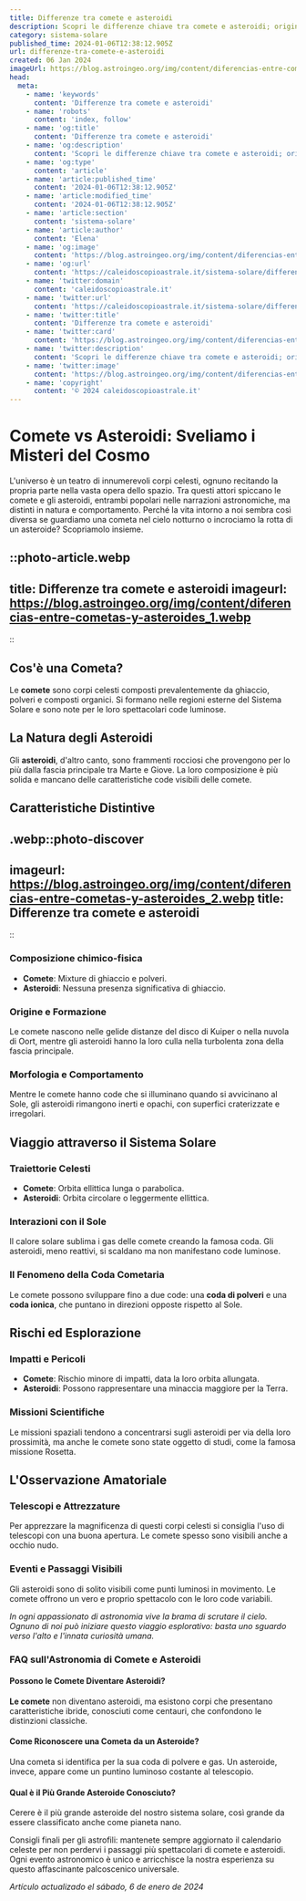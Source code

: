 ```yaml
---
title: Differenze tra comete e asteroidi
description: Scopri le differenze chiave tra comete e asteroidi; origini, composizione, orbite e molto altro in questa guida completa ed esperta.
category: sistema-solare
published_time: 2024-01-06T12:38:12.905Z
url: differenze-tra-comete-e-asteroidi
created: 06 Jan 2024
imageUrl: https://blog.astroingeo.org/img/content/diferencias-entre-cometas-y-asteroides_1.webp
head:
  meta:
    - name: 'keywords'
      content: 'Differenze tra comete e asteroidi'
    - name: 'robots'
      content: 'index, follow'
    - name: 'og:title'
      content: 'Differenze tra comete e asteroidi'
    - name: 'og:description'
      content: 'Scopri le differenze chiave tra comete e asteroidi; origini, composizione, orbite e molto altro in questa guida completa ed esperta.'
    - name: 'og:type'
      content: 'article'
    - name: 'article:published_time'
      content: '2024-01-06T12:38:12.905Z'
    - name: 'article:modified_time'
      content: '2024-01-06T12:38:12.905Z'
    - name: 'article:section'
      content: 'sistema-solare'
    - name: 'article:author'
      content: 'Elena'
    - name: 'og:image'
      content: 'https://blog.astroingeo.org/img/content/diferencias-entre-cometas-y-asteroides_1.webp'
    - name: 'og:url'
      content: 'https://caleidoscopioastrale.it/sistema-solare/differenze-tra-comete-e-asteroidi'
    - name: 'twitter:domain'
      content: 'caleidoscopioastrale.it'
    - name: 'twitter:url'
      content: 'https://caleidoscopioastrale.it/sistema-solare/differenze-tra-comete-e-asteroidi'
    - name: 'twitter:title'
      content: 'Differenze tra comete e asteroidi'
    - name: 'twitter:card'
      content: 'https://blog.astroingeo.org/img/content/diferencias-entre-cometas-y-asteroides_1.webp'
    - name: 'twitter:description'
      content: 'Scopri le differenze chiave tra comete e asteroidi; origini, composizione, orbite e molto altro in questa guida completa ed esperta.'
    - name: 'twitter:image'
      content: 'https://blog.astroingeo.org/img/content/diferencias-entre-cometas-y-asteroides_1.webp'
    - name: 'copyright'
      content: '© 2024 caleidoscopioastrale.it'
---
```

# Comete vs Asteroidi: Sveliamo i Misteri del Cosmo

L'universo è un teatro di innumerevoli corpi celesti, ognuno recitando la propria parte nella vasta opera dello spazio. Tra questi attori spiccano le comete e gli asteroidi, entrambi popolari nelle narrazioni astronomiche, ma distinti in natura e comportamento. Perché la vita intorno a noi sembra così diversa se guardiamo una cometa nel cielo notturno o incrociamo la rotta di un asteroide? Scopriamolo insieme.

::photo-article.webp
---
title: Differenze tra comete e asteroidi
imageurl: https://blog.astroingeo.org/img/content/diferencias-entre-cometas-y-asteroides_1.webp
---
::

## Cos'è una Cometa?

Le **comete** sono corpi celesti composti prevalentemente da ghiaccio, polveri e composti organici. Si formano nelle regioni esterne del Sistema Solare e sono note per le loro spettacolari code luminose.

## La Natura degli Asteroidi

Gli **asteroidi**, d'altro canto, sono frammenti rocciosi che provengono per lo più dalla fascia principale tra Marte e Giove. La loro composizione è più solida e mancano delle caratteristiche code visibili delle comete.

## Caratteristiche Distintive

.webp::photo-discover
---
imageurl: https://blog.astroingeo.org/img/content/diferencias-entre-cometas-y-asteroides_2.webp
title: Differenze tra comete e asteroidi
---
::

### Composizione chimico-fisica

- **Comete**: Mixture di ghiaccio e polveri.
- **Asteroidi**: Nessuna presenza significativa di ghiaccio.

### Origine e Formazione

Le comete nascono nelle gelide distanze del disco di Kuiper o nella nuvola di Oort, mentre gli asteroidi hanno la loro culla nella turbolenta zona della fascia principale.

### Morfologia e Comportamento

Mentre le comete hanno code che si illuminano quando si avvicinano al Sole, gli asteroidi rimangono inerti e opachi, con superfici craterizzate e irregolari.

## Viaggio attraverso il Sistema Solare

### Traiettorie Celesti

- **Comete**: Orbita ellittica lunga o parabolica.
- **Asteroidi**: Orbita circolare o leggermente ellittica. 

### Interazioni con il Sole

Il calore solare sublima i gas delle comete creando la famosa coda. Gli asteroidi, meno reattivi, si scaldano ma non manifestano code luminose.

### Il Fenomeno della Coda Cometaria

Le comete possono sviluppare fino a due code: una **coda di polveri** e una **coda ionica**, che puntano in direzioni opposte rispetto al Sole.

## Rischi ed Esplorazione

### Impatti e Pericoli

- **Comete**: Rischio minore di impatti, data la loro orbita allungata.
- **Asteroidi**: Possono rappresentare una minaccia maggiore per la Terra.

### Missioni Scientifiche

Le missioni spaziali tendono a concentrarsi sugli asteroidi per via della loro prossimità, ma anche le comete sono state oggetto di studi, come la famosa missione Rosetta.

## L'Osservazione Amatoriale

### Telescopi e Attrezzature

Per apprezzare la magnificenza di questi corpi celesti si consiglia l'uso di telescopi con una buona apertura. Le comete spesso sono visibili anche a occhio nudo.

### Eventi e Passaggi Visibili

Gli asteroidi sono di solito visibili come punti luminosi in movimento. Le comete offrono un vero e proprio spettacolo con le loro code variabili.

_In ogni appassionato di astronomia vive la brama di scrutare il cielo. Ognuno di noi può iniziare questo viaggio esplorativo: basta uno sguardo verso l'alto e l'innata curiosità umana._

### FAQ sull'Astronomia di Comete e Asteroidi

#### Possono le Comete Diventare Asteroidi?
**Le comete** non diventano asteroidi, ma esistono corpi che presentano caratteristiche ibride, conosciuti come centauri, che confondono le distinzioni classiche.

#### Come Riconoscere una Cometa da un Asteroide?
Una cometa si identifica per la sua coda di polvere e gas. Un asteroide, invece, appare come un puntino luminoso costante al telescopio.

#### Qual è il Più Grande Asteroide Conosciuto?
Cerere è il più grande asteroide del nostro sistema solare, così grande da essere classificato anche come pianeta nano.

Consigli finali per gli astrofili: mantenete sempre aggiornato il calendario celeste per non perdervi i passaggi più spettacolari di comete e asteroidi. Ogni evento astronomico è unico e arricchisce la nostra esperienza su questo affascinante palcoscenico universale.

_Artículo actualizado el sábado, 6 de enero de 2024_